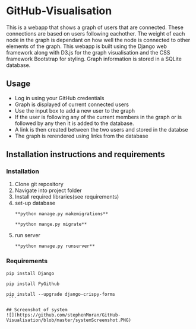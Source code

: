 # GitHub-Visualisation
This is a webapp that shows a graph of users that are connected. These connections are based on users following eachother. The weight of each node in the graph is dependant on how well the node is connected to other elements of the graph. This webapp is built using the Django web framework along with D3.js for the graph visualisation and the CSS framework Bootstrap for styling. Graph information is stored in a SQLite database.

## Usage
* Log in using your GitHub credentials
* Graph is displayed of current connected users
* Use the input box to add a new user to the graph 
* If the user is following any of the current members in the graph or is followed by any then it is added to the database. 
* A link is then created between the two users and stored in the databse
* The graph is rerendered using links from the database

## Installation instructions and requirements
  
  
  ### Installation
  1. Clone git repository
  2. Navigate into project folder
  3. Install required libraries(see requirements)
  4. set-up database
      ```
      **python manage.py makemigrations**
    
      **python mange.py migrate**
      ```
  5. run server 
      ```
      **python manage.py runserver**
      ```
  ### Requirements
   ```
   pip install Django 
  
   pip install PyGithub
  
   pip install --upgrade django-crispy-forms
    ```

## Screenshot of system
![](https://github.com/stephenMoran/GitHub-Visualisation/blob/master/systemScreenshot.PNG)
